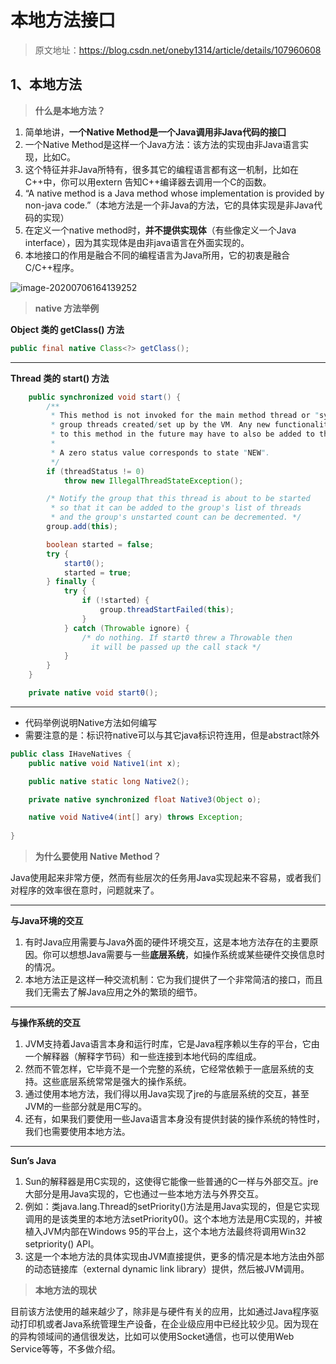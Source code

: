 # 本地方法接口

> 原文地址：https://blog.csdn.net/oneby1314/article/details/107960608

## 1、本地方法

> **什么是本地方法？**

1. 简单地讲，**一个Native Method是一个Java调用非Java代码的接囗**
2. 一个Native Method是这样一个Java方法：该方法的实现由非Java语言实现，比如C。
3. 这个特征并非Java所特有，很多其它的编程语言都有这一机制，比如在C++中，你可以用extern 告知C++编译器去调用一个C的函数。
4. “A native method is a Java method whose implementation is provided by non-java code.”（本地方法是一个非Java的方法，它的具体实现是非Java代码的实现）
5. 在定义一个native method时，**并不提供实现体**（有些像定义一个Java interface），因为其实现体是由非java语言在外面实现的。
6. 本地接口的作用是融合不同的编程语言为Java所用，它的初衷是融合C/C++程序。

![image-20200706164139252](https://gitee.com/nfLJ/Pic/raw/master/jvm/20201230161350.png)

> **native 方法举例**

**Object 类的 getClass() 方法**

```java
public final native Class<?> getClass();
```

------

**Thread 类的 start() 方法**

```java
    public synchronized void start() {
        /**
         * This method is not invoked for the main method thread or "system"
         * group threads created/set up by the VM. Any new functionality added
         * to this method in the future may have to also be added to the VM.
         *
         * A zero status value corresponds to state "NEW".
         */
        if (threadStatus != 0)
            throw new IllegalThreadStateException();

        /* Notify the group that this thread is about to be started
         * so that it can be added to the group's list of threads
         * and the group's unstarted count can be decremented. */
        group.add(this);

        boolean started = false;
        try {
            start0();
            started = true;
        } finally {
            try {
                if (!started) {
                    group.threadStartFailed(this);
                }
            } catch (Throwable ignore) {
                /* do nothing. If start0 threw a Throwable then
                  it will be passed up the call stack */
            }
        }
    }

    private native void start0();
```

------

- 代码举例说明Native方法如何编写
- 需要注意的是：标识符native可以与其它java标识符连用，但是abstract除外

```java
public class IHaveNatives {
    public native void Native1(int x);

    public native static long Native2();

    private native synchronized float Native3(Object o);

    native void Native4(int[] ary) throws Exception;
    
}
```

> **为什么要使用 Native Method？**

Java使用起来非常方便，然而有些层次的任务用Java实现起来不容易，或者我们对程序的效率很在意时，问题就来了。

------

**与Java环境的交互**

1. 有时Java应用需要与Java外面的硬件环境交互，这是本地方法存在的主要原因。你可以想想Java需要与一些**底层系统**，如操作系统或某些硬件交换信息时的情况。
2. 本地方法正是这样一种交流机制：它为我们提供了一个非常简洁的接口，而且我们无需去了解Java应用之外的繁琐的细节。

------

**与操作系统的交互**

1. JVM支持着Java语言本身和运行时库，它是Java程序赖以生存的平台，它由一个解释器（解释字节码）和一些连接到本地代码的库组成。
2. 然而不管怎样，它毕竟不是一个完整的系统，它经常依赖于一底层系统的支持。这些底层系统常常是强大的操作系统。
3. 通过使用本地方法，我们得以用Java实现了jre的与底层系统的交互，甚至JVM的一些部分就是用C写的。
4. 还有，如果我们要使用一些Java语言本身没有提供封装的操作系统的特性时，我们也需要使用本地方法。

------

**Sun’s Java**

1. Sun的解释器是用C实现的，这使得它能像一些普通的C一样与外部交互。jre大部分是用Java实现的，它也通过一些本地方法与外界交互。
2. 例如：类java.lang.Thread的setPriority()方法是用Java实现的，但是它实现调用的是该类里的本地方法setPriority0()。这个本地方法是用C实现的，并被植入JVM内部在Windows 95的平台上，这个本地方法最终将调用Win32 setpriority() API。
3. 这是一个本地方法的具体实现由JVM直接提供，更多的情况是本地方法由外部的动态链接库（external dynamic link library）提供，然后被JVM调用。

> **本地方法的现状**

目前该方法使用的越来越少了，除非是与硬件有关的应用，比如通过Java程序驱动打印机或者Java系统管理生产设备，在企业级应用中已经比较少见。因为现在的异构领域间的通信很发达，比如可以使用Socket通信，也可以使用Web Service等等，不多做介绍。
